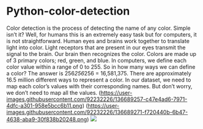 # Python-color-detection
Color detection is the process of detecting the name of any color. Simple isn’t it? Well, for humans this is an extremely easy task but for computers, it is not straightforward. Human eyes and brains work together to translate light into color. Light receptors that are present in our eyes transmit the signal to the brain. Our brain then recognizes the color.
Colors are made up of 3 primary colors; red, green, and blue. In computers, we define each color value within a range of 0 to 255. So in how many ways we can define a color? The answer is 256*256*256 = 16,581,375. There are approximately 16.5 million different ways to represent a color. In our dataset, we need to map each color’s values with their corresponding names. But don’t worry, we don’t need to map all the values. 
(https://user-images.githubusercontent.com/92232226/136689257-c47e4ad6-7971-4dfc-a301-958e5bcc6b11.png)
(https://user-images.githubusercontent.com/92232226/136689271-f720440b-6b47-4638-aba9-30f838b20248.png)
![](./screenshot-mobile.png)
